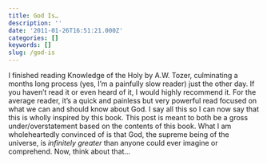 ```yaml
---
title: God Is…
description: ''
date: '2011-01-26T16:51:21.000Z'
categories: []
keywords: []
slug: /god-is
---
```

I finished reading Knowledge of the Holy by A.W. Tozer, culminating a months long process (yes, I’m a painfully slow reader) just the other day. If you haven’t read it or even heard of it, I would highly recommend it. For the average reader, it’s a quick and painless but very powerful read focused on what we can and should know about God. I say all this so I can now say that this is wholly inspired by this book. This post is meant to both be a gross under/overstatement based on the contents of this book.
What I am wholeheartedly convinced of is that God, the supreme being of the universe, is _infinitely greater_ than anyone could ever imagine or comprehend. Now, think about that…

